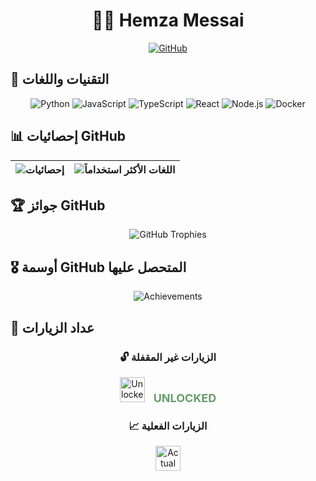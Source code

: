 <div align="center">
  
# 👨‍💻 Hemza Messai

[![GitHub](https://img.shields.io/badge/GitHub_Profile-8ec07c?style=for-the-badge&logo=github&logoColor=white)](https://github.com/hamzamg)

</div>

## 🔧 التقنيات واللغات
<div align="center">
  
![Python](https://img.shields.io/badge/Python-458588?style=for-the-badge&logo=python&logoColor=white)
![JavaScript](https://img.shields.io/badge/JavaScript-d79921?style=for-the-badge&logo=javascript&logoColor=white)
![TypeScript](https://img.shields.io/badge/TypeScript-458588?style=for-the-badge&logo=typescript&logoColor=white)
![React](https://img.shields.io/badge/React-689d6a?style=for-the-badge&logo=react&logoColor=white)
![Node.js](https://img.shields.io/badge/Node.js-8ec07c?style=for-the-badge&logo=node.js&logoColor=white)
![Docker](https://img.shields.io/badge/Docker-cc241d?style=for-the-badge&logo=docker&logoColor=white)

</div>

## 📊 إحصائيات GitHub

<div align="center">
  
| <img src="https://github-readme-stats.vercel.app/api?username=hamzamg&show_icons=true&theme=gruvbox&hide_border=true&include_all_commits=true" alt="إحصائيات" /> | <img src="https://github-readme-stats.vercel.app/api/top-langs/?username=hamzamg&layout=compact&theme=gruvbox&hide_border=true" alt="اللغات الأكثر استخداماً" /> |
| --- | --- |

</div>

## 🏆 جوائز GitHub
<div align="center">
  
![GitHub Trophies](https://github-profile-trophy.vercel.app/?username=hamzamg&theme=gruvbox&row=2&column=3&margin-w=15&margin-h=15&no-bg=true)

</div>

## 🎖️ أوسمة GitHub المتحصل عليها
<div align="center">
  
![Achievements](https://github-profile-achievements.vercel.app/all?username=hamzamg&theme=gruvbox&margin-w=15&margin-h=15&no-frame=true&column=4)

</div>

## 👀 عداد الزيارات
<div align="center">
  
### 🔓 الزيارات غير المقفلة
<img src="https://count.getloli.com/get/@hamzamg?theme=moebooru" alt="Unlocked Visits" style="height: 40px;" />
<span style="color: #689d6a; font-weight: bold; font-size: 18px; margin-left: 10px;">UNLOCKED</span>

### 📈 الزيارات الفعلية
<img src="https://visitor-badge.glitch.me/badge?page_id=hamzamg.hamzamg" alt="Actual Visits" style="height: 40px;" />

</div>